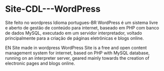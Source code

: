 # Site-CDL---WordPress
Site feito no wordpress
Idioma portugues-BR
WordPress é um sistema livre e aberto de gestão de conteúdo para internet, baseado em PHP com banco de dados MySQL, executado em um servidor interpretador, voltado principalmente para a criação de páginas eletrônicas e blogs online.

EN
Site made in wordpress
WordPress Site is a free and open content management system for internet, based on PHP with MySQL database, running on an interpreter server, geared mainly towards the creation of electronic pages and blogs online.

